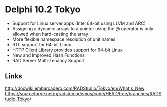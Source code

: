 # Delphi 10.2 Tokyo

- Support for Linux server apps (Intel 64-bit using LLVM and ARC)
- Assigning a dynamic arrays to a pointer using the @ operator is only allowed when hard-casting the array
- More flexible namespace resolution of unit names
- RTL support for 64-bit Linux
- HTTP Client Library provides support for 64-bit Linux
- New and Improved Hash Functions
- RAD Server Multi-Tenancy Support

## Links

http://docwiki.embarcadero.com/RADStudio/Tokyo/en/What's_New
https://sourceforge.net/p/radstudiodemos/code/HEAD/tree/branches/RADStudio_Tokyo/
